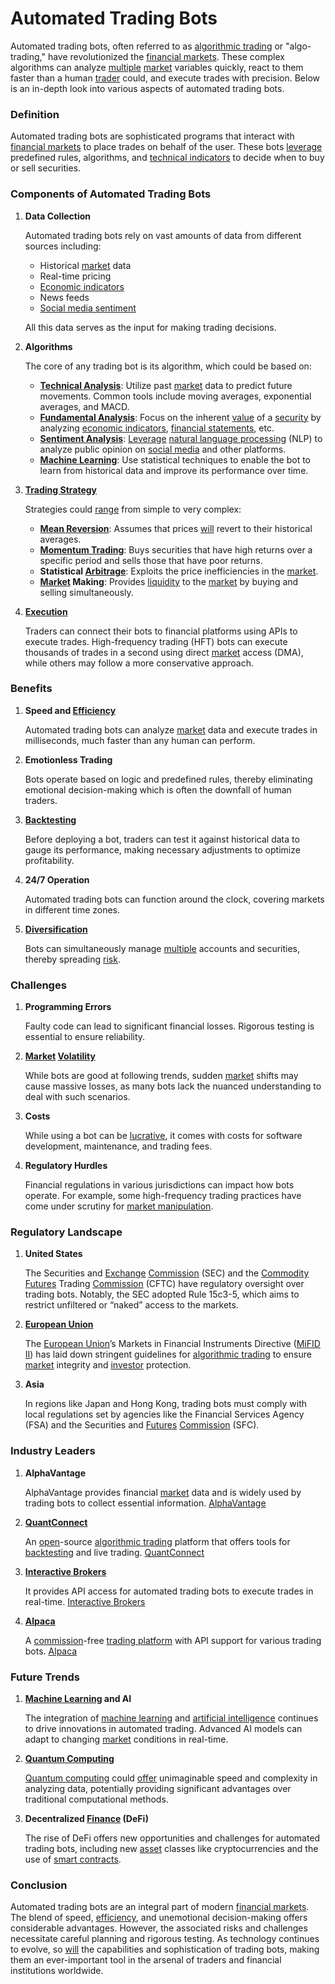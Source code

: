 # Automated Trading Bots

Automated trading bots, often referred to as [algorithmic trading](../a/algorithmic_trading.md) or "algo-trading," have revolutionized the [financial markets](../f/financial_market.md). These complex algorithms can analyze [multiple](../m/multiple.md) [market](../m/market.md) variables quickly, react to them faster than a human [trader](../t/trader.md) could, and execute trades with precision. Below is an in-depth look into various aspects of automated trading bots.

### Definition

Automated trading bots are sophisticated programs that interact with [financial markets](../f/financial_market.md) to place trades on behalf of the user. These bots [leverage](../l/leverage.md) predefined rules, algorithms, and [technical indicators](../t/technical_indicators.md) to decide when to buy or sell securities.

### Components of Automated Trading Bots

1. **Data Collection**
   
   Automated trading bots rely on vast amounts of data from different sources including:
   - Historical [market](../m/market.md) data
   - Real-time pricing
   - [Economic indicators](../e/economic_indicators.md)
   - News feeds
   - [Social media sentiment](../s/social_media_sentiment.md)
   
   All this data serves as the input for making trading decisions.

2. **Algorithms**

   The core of any trading bot is its algorithm, which could be based on:
   - **[Technical Analysis](../t/technical_analysis.md)**: Utilize past [market](../m/market.md) data to predict future movements. Common tools include moving averages, exponential averages, and MACD.
   - **[Fundamental Analysis](../f/fundamental_analysis.md)**: Focus on the inherent [value](../v/value.md) of a [security](../s/security.md) by analyzing [economic indicators](../e/economic_indicators.md), [financial statements](../f/financial_statements.md), etc.
   - **[Sentiment Analysis](../s/sentiment_analysis.md)**: [Leverage](../l/leverage.md) [natural language processing](../n/natural_language_processing_(nlp)_in_trading.md) (NLP) to analyze public opinion on [social media](../s/social_media.md) and other platforms.
   - **[Machine Learning](../m/machine_learning.md)**: Use statistical techniques to enable the bot to learn from historical data and improve its performance over time.
   
3. **[Trading Strategy](../t/trading_strategy.md)**

   Strategies could [range](../r/range.md) from simple to very complex:
   - **[Mean Reversion](../m/mean_reversion.md)**: Assumes that prices [will](../w/will.md) revert to their historical averages.
   - **[Momentum Trading](../m/momentum_trading.md)**: Buys securities that have high returns over a specific period and sells those that have poor returns.
   - **Statistical [Arbitrage](../a/arbitrage.md)**: Exploits the price inefficiencies in the [market](../m/market.md).
   - **[Market](../m/market.md) Making**: Provides [liquidity](../l/liquidity.md) to the [market](../m/market.md) by buying and selling simultaneously.

4. **[Execution](../e/execution.md)**

   Traders can connect their bots to financial platforms using APIs to execute trades. High-frequency trading (HFT) bots can execute thousands of trades in a second using direct [market](../m/market.md) access (DMA), while others may follow a more conservative approach.

### Benefits

1. **Speed and [Efficiency](../e/efficiency.md)**

   Automated trading bots can analyze [market](../m/market.md) data and execute trades in milliseconds, much faster than any human can perform.

2. **Emotionless Trading**

   Bots operate based on logic and predefined rules, thereby eliminating emotional decision-making which is often the downfall of human traders.

3. **[Backtesting](../b/backtesting.md)**

   Before deploying a bot, traders can test it against historical data to gauge its performance, making necessary adjustments to optimize profitability.

4. **24/7 Operation**

   Automated trading bots can function around the clock, covering markets in different time zones.

5. **[Diversification](../d/diversification.md)**

   Bots can simultaneously manage [multiple](../m/multiple.md) accounts and securities, thereby spreading [risk](../r/risk.md).

### Challenges

1. **Programming Errors**

   Faulty code can lead to significant financial losses. Rigorous testing is essential to ensure reliability.

2. **[Market](../m/market.md) [Volatility](../v/volatility.md)**

   While bots are good at following trends, sudden [market](../m/market.md) shifts may cause massive losses, as many bots lack the nuanced understanding to deal with such scenarios.

3. **Costs**

   While using a bot can be [lucrative](../l/lucrative.md), it comes with costs for software development, maintenance, and trading fees.

4. **Regulatory Hurdles**

   Financial regulations in various jurisdictions can impact how bots operate. For example, some high-frequency trading practices have come under scrutiny for [market manipulation](../m/market_manipulation.md).

### Regulatory Landscape

1. **United States**
   
   The Securities and [Exchange](../e/exchange.md) [Commission](../c/commission.md) (SEC) and the [Commodity Futures](../c/commodity_futures.md) Trading [Commission](../c/commission.md) (CFTC) have regulatory oversight over trading bots. Notably, the SEC adopted Rule 15c3-5, which aims to restrict unfiltered or “naked” access to the markets.

2. **[European Union](../e/european_union_(eu).md)**

   The [European Union](../e/european_union_(eu).md)’s Markets in Financial Instruments Directive ([MiFID II](../m/mifid_ii.md)) has laid down stringent guidelines for [algorithmic trading](../a/algorithmic_trading.md) to ensure [market](../m/market.md) integrity and [investor](../i/investor.md) protection.

3. **Asia**

   In regions like Japan and Hong Kong, trading bots must comply with local regulations set by agencies like the Financial Services Agency (FSA) and the Securities and [Futures](../f/futures.md) [Commission](../c/commission.md) (SFC).

### Industry Leaders

1. **AlphaVantage**
   
   AlphaVantage provides financial [market](../m/market.md) data and is widely used by trading bots to collect essential information.
   [AlphaVantage](https://www.alphavantage.co/)

2. **[QuantConnect](../q/quantconnect.md)**

   An [open](../o/open.md)-source [algorithmic trading](../a/algorithmic_trading.md) platform that offers tools for [backtesting](../b/backtesting.md) and live trading.
   [QuantConnect](https://www.quantconnect.com/)

3. **[Interactive Brokers](../i/interactive_brokers.md)**

   It provides API access for automated trading bots to execute trades in real-time.
   [Interactive Brokers](https://www.interactivebrokers.com/)

4. **[Alpaca](../a/alpaca.md)**

   A [commission](../c/commission.md)-free [trading platform](../t/trading_platform.md) with API support for various trading bots.
   [Alpaca](https://alpaca.markets/)

### Future Trends

1. **[Machine Learning](../m/machine_learning.md) and AI**

   The integration of [machine learning](../m/machine_learning.md) and [artificial intelligence](../a/artificial_intelligence_in_trading.md) continues to drive innovations in automated trading. Advanced AI models can adapt to changing [market](../m/market.md) conditions in real-time.

2. **[Quantum Computing](../q/quantum_computing_in_trading.md)**

   [Quantum computing](../q/quantum_computing_in_trading.md) could [offer](../o/offer.md) unimaginable speed and complexity in analyzing data, potentially providing significant advantages over traditional computational methods.

3. **Decentralized [Finance](../f/finance.md) (DeFi)**

   The rise of DeFi offers new opportunities and challenges for automated trading bots, including new [asset](../a/asset.md) classes like cryptocurrencies and the use of [smart contracts](../s/smart_contracts_in_trading.md).

### Conclusion

Automated trading bots are an integral part of modern [financial markets](../f/financial_market.md). The blend of speed, [efficiency](../e/efficiency.md), and unemotional decision-making offers considerable advantages. However, the associated risks and challenges necessitate careful planning and rigorous testing. As technology continues to evolve, so [will](../w/will.md) the capabilities and sophistication of trading bots, making them an ever-important tool in the arsenal of traders and financial institutions worldwide.